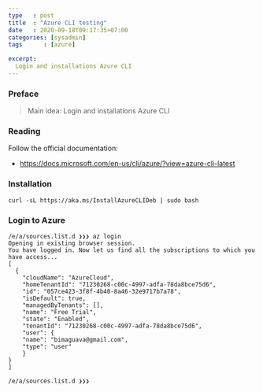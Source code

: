 ```yaml
---
type   : post
title  : "Azure CLI testing"
date   : 2020-09-18T09:17:35+07:00
categories: [sysadmin]
tags      : [azure]

excerpt:
  Login and installations Azure CLI
---
```

### Preface
> Main idea: Login and installations Azure CLI

### Reading
Follow the official documentation:
- https://docs.microsoft.com/en-us/cli/azure/?view=azure-cli-latest

### Installation
    curl -sL https://aka.ms/InstallAzureCLIDeb | sudo bash

### Login to Azure
    /e/a/sources.list.d ❯❯❯ az login
    Opening in existing browser session.
    You have logged in. Now let us find all the subscriptions to which you have access...
    [
      {
        "cloudName": "AzureCloud",
        "homeTenantId": "71230268-c00c-4997-adfa-78da8bce75d6",
        "id": "057ce423-3f8f-4b40-8a46-32e9717b7a78",
        "isDefault": true,
        "managedByTenants": [],
        "name": "Free Trial",
        "state": "Enabled",
        "tenantId": "71230268-c00c-4997-adfa-78da8bce75d6",
        "user": {
        "name": "bimaguava@gmail.com",
        "type": "user"
        }
    }
    ]

    /e/a/sources.list.d ❯❯❯
